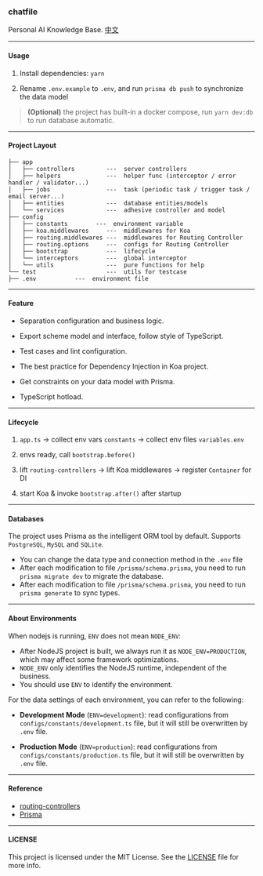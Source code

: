 ### chatfile

Personal AI Knowledge Base. [中文](/README_CN.md)

---

#### Usage

1. Install dependencies: `yarn`

2. Rename `.env.example` to `.env`, and run `prisma db push` to synchronize the data model


> **(Optional)** the project has built-in a docker compose, run `yarn dev:db` to run database automatic.

---

#### Project Layout

```
├── app
│   ├── controllers         ---  server controllers
│   ├── helpers             ---  helper func (interceptor / error handler / validator...)
│   ├── jobs                ---  task (periodic task / trigger task / email server...)
│   ├── entities            ---  database entities/models
│   └── services            ---  adhesive controller and model
├── config
│   ├── constants        ---  environment variable
│   ├── koa.middlewares     ---  middlewares for Koa
│   ├── routing.middlewares ---  middlewares for Routing Controller
│   ├── routing.options     ---  configs for Routing Controller
│   ├── bootstrap           ---  lifecycle
│   └── interceptors        ---  global interceptor
│   └── utils               ---  pure functions for help
└── test                    ---  utils for testcase
├── .env           ---  environment file
```

---

#### Feature

- Separation configuration and business logic.

- Export scheme model and interface, follow style of TypeScript.

- Test cases and lint configuration.

- The best practice for Dependency Injection in Koa project.

- Get constraints on your data model with Prisma.

- TypeScript hotload.

---

#### Lifecycle

1. `app.ts` -> collect env vars `constants` -> collect env files `variables.env`

2. envs ready, call `bootstrap.before()`

3. lift `routing-controllers` -> lift Koa middlewares -> register `Container` for DI

4. start Koa &amp; invoke `bootstrap.after()` after startup

---

#### Databases

The project uses Prisma as the intelligent ORM tool by default. Supports `PostgreSQL`, `MySQL` and `SQLite`.

- You can change the data type and connection method in the `.env` file
- After each modification to file `/prisma/schema.prisma`, you need to run `prisma migrate dev` to migrate the database.
- After each modification to file `/prisma/schema.prisma`, you need to run `prisma generate` to sync types.

---

#### About Environments

When nodejs is running, `ENV` does not mean `NODE_ENV`:

- After NodeJS project is built, we always run it as `NODE_ENV=PRODUCTION`, which may affect some framework optimizations.
- `NODE_ENV` only identifies the NodeJS runtime, independent of the business.
- You should use `ENV` to identify the environment.

For the data settings of each environment, you can refer to the following:

- **Development Mode** (`ENV=development`): read configurations from `configs/constants/development.ts` file, but it will still be overwritten by `.env` file.

- **Production Mode** (`ENV=production`): read configurations from `configs/constants/production.ts` file, but it will still be overwritten by `.env` file.

---

#### Reference

- [routing-controllers](https://github.com/typestack/routing-controllers)
- [Prisma](https://www.prisma.io/docs/concepts)

---

#### LICENSE

This project is licensed under the MIT License. See the [LICENSE](./LICENSE) file for more info.
